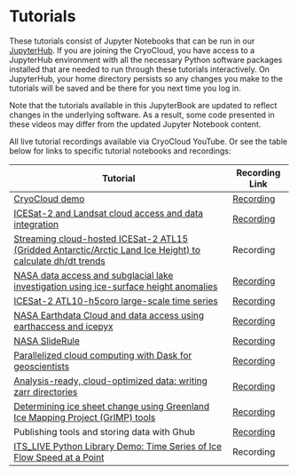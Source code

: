 # Tutorials

These tutorials consist of Jupyter Notebooks that can be run in our
[JupyterHub](https://hub.cryointhecloud.com). If you are joining the CryoCloud, you have access to a JupyterHub environment
with all the necessary Python software packages installed that are needed to run
through these tutorials interactively. On JupyterHub, your home directory persists
so any changes you make to the tutorials will be saved and be there for you next
time you log in.

Note that the tutorials available in this JupyterBook are updated to reflect changes in the underlying software.
As a result, some code presented in these videos may differ from the updated Jupyter Notebook content.

All live tutorial recordings available via CryoCloud YouTube. Or see the table below for links to specific tutorial notebooks and recordings:


| Tutorial | Recording Link |
| ---  | --- |
| [CryoCloud demo](./cryocloud_demo/CryoCloud_demo.ipynb) | [Recording](https://www.youtube.com/watch?v=ub86G53V12s)
| [ICESat-2 and Landsat cloud access and data integration](IS2_cloud_Landsat_integration.ipynb) | [Recording](https://youtu.be/QNrDlwiomgc)
| [Streaming cloud-hosted ICESat-2 ATL15 (Gridded Antarctic/Arctic Land Ice Height) to calculate dh/dt trends](./ICESat2_ATL15_dhdt/ICESat2_ATL15_dhdt.ipynb) | Recording
| [NASA data access and subglacial lake investigation using ice-surface height anomalies](./IS2_ATL15_surface_height_anomalies/IS2_ATL15_surface_height_anomalies.ipynb) | [Recording](https://youtu.be/HnGsCKyxkPo) 
| [ICESat-2 ATL10-h5coro large-scale time series](../external/ICESat2_ATL10-h5coro_large_scale_time_series.ipynb) | [Recording](https://youtu.be/iSRjtXoflRU)
| [NASA Earthdata Cloud and data access using earthaccess and icepyx](./NASA-Earthdata-Cloud-Access/1.Intro-Earthdata-Cloud.md) | [Recording](https://youtu.be/VRG896cMtT0)
| [NASA SlideRule](./SlideRule_applications/SlideRule_applications.ipynb) | [Recording](https://youtu.be/2kb_AU7mLzA)
| [Parallelized cloud computing with Dask for geoscientists](./dask_for_geoscientists.ipynb) | [Recording](https://youtu.be/8B9H5Q5kmos)
| [Analysis-ready, cloud-optimized data: writing zarr directories](./ARCOdata_writingZarrs.ipynb) | [Recording](https://youtu.be/CkQW_3gcFaM)
| [Determining ice sheet change using Greenland Ice Mapping Project (GrIMP) tools](./GrIMP/GrIMP_tutorial_AGU23.ipynb) | [Recording](https://youtu.be/MSp7zke8ReE)
| Publishing tools and storing data with Ghub | [Recording](https://youtu.be/wwezHsz1j9M)
| [ITS_LIVE Python Library Demo: Time Series of Ice Flow Speed at a Point](./ITS_LIVE_plot_point_timeseries.ipynb) | Recording
